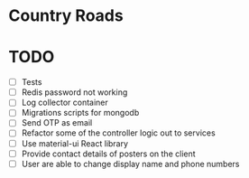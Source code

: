 # Country Roads

# TODO
- [ ] Tests
- [ ] Redis password not working
- [ ] Log collector container
- [ ] Migrations scripts for mongodb
- [ ] Send OTP as email
- [ ] Refactor some of the controller logic out to services
- [ ] Use material-ui React library
- [ ] Provide contact details of posters on the client
- [ ] User are able to change display name and phone numbers